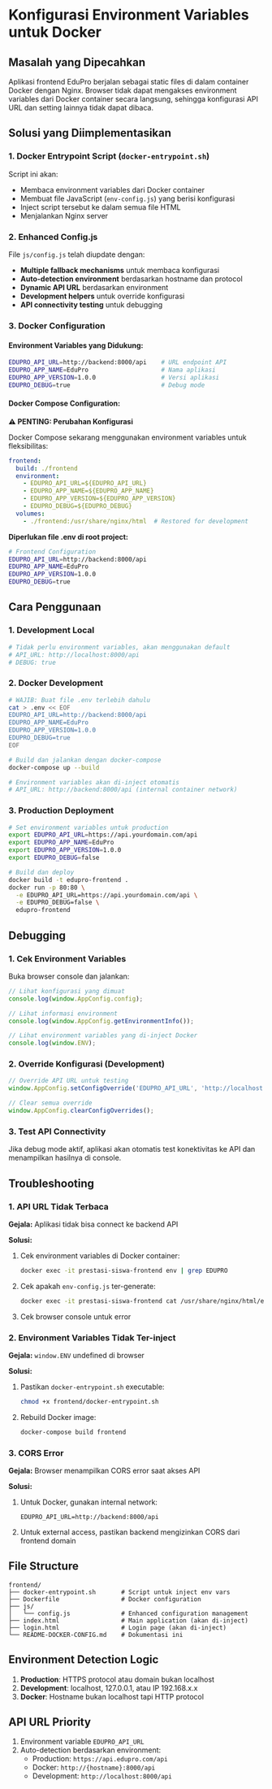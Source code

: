 # Konfigurasi Environment Variables untuk Docker

## Masalah yang Dipecahkan

Aplikasi frontend EduPro berjalan sebagai static files di dalam container Docker dengan Nginx. Browser tidak dapat mengakses environment variables dari Docker container secara langsung, sehingga konfigurasi API URL dan setting lainnya tidak dapat dibaca.

## Solusi yang Diimplementasikan

### 1. Docker Entrypoint Script (`docker-entrypoint.sh`)

Script ini akan:
- Membaca environment variables dari Docker container
- Membuat file JavaScript (`env-config.js`) yang berisi konfigurasi
- Inject script tersebut ke dalam semua file HTML
- Menjalankan Nginx server

### 2. Enhanced Config.js

File `js/config.js` telah diupdate dengan:
- **Multiple fallback mechanisms** untuk membaca konfigurasi
- **Auto-detection environment** berdasarkan hostname dan protocol
- **Dynamic API URL** berdasarkan environment
- **Development helpers** untuk override konfigurasi
- **API connectivity testing** untuk debugging

### 3. Docker Configuration

#### Environment Variables yang Didukung:

```bash
EDUPRO_API_URL=http://backend:8000/api    # URL endpoint API
EDUPRO_APP_NAME=EduPro                    # Nama aplikasi
EDUPRO_APP_VERSION=1.0.0                  # Versi aplikasi
EDUPRO_DEBUG=true                         # Debug mode
```

#### Docker Compose Configuration:

**⚠️ PENTING: Perubahan Konfigurasi**

Docker Compose sekarang menggunakan environment variables untuk fleksibilitas:

```yaml
frontend:
  build: ./frontend
  environment:
    - EDUPRO_API_URL=${EDUPRO_API_URL}
    - EDUPRO_APP_NAME=${EDUPRO_APP_NAME}
    - EDUPRO_APP_VERSION=${EDUPRO_APP_VERSION}
    - EDUPRO_DEBUG=${EDUPRO_DEBUG}
  volumes:
    - ./frontend:/usr/share/nginx/html  # Restored for development
```

**Diperlukan file .env di root project:**

```bash
# Frontend Configuration
EDUPRO_API_URL=http://backend:8000/api
EDUPRO_APP_NAME=EduPro
EDUPRO_APP_VERSION=1.0.0
EDUPRO_DEBUG=true
```

## Cara Penggunaan

### 1. Development Local

```bash
# Tidak perlu environment variables, akan menggunakan default
# API_URL: http://localhost:8000/api
# DEBUG: true
```

### 2. Docker Development

```bash
# WAJIB: Buat file .env terlebih dahulu
cat > .env << EOF
EDUPRO_API_URL=http://backend:8000/api
EDUPRO_APP_NAME=EduPro
EDUPRO_APP_VERSION=1.0.0
EDUPRO_DEBUG=true
EOF

# Build dan jalankan dengan docker-compose
docker-compose up --build

# Environment variables akan di-inject otomatis
# API_URL: http://backend:8000/api (internal container network)
```

### 3. Production Deployment

```bash
# Set environment variables untuk production
export EDUPRO_API_URL=https://api.yourdomain.com/api
export EDUPRO_APP_NAME=EduPro
export EDUPRO_APP_VERSION=1.0.0
export EDUPRO_DEBUG=false

# Build dan deploy
docker build -t edupro-frontend .
docker run -p 80:80 \
  -e EDUPRO_API_URL=https://api.yourdomain.com/api \
  -e EDUPRO_DEBUG=false \
  edupro-frontend
```

## Debugging

### 1. Cek Environment Variables

Buka browser console dan jalankan:

```javascript
// Lihat konfigurasi yang dimuat
console.log(window.AppConfig.config);

// Lihat informasi environment
console.log(window.AppConfig.getEnvironmentInfo());

// Lihat environment variables yang di-inject Docker
console.log(window.ENV);
```

### 2. Override Konfigurasi (Development)

```javascript
// Override API URL untuk testing
window.AppConfig.setConfigOverride('EDUPRO_API_URL', 'http://localhost:3000/api');

// Clear semua override
window.AppConfig.clearConfigOverrides();
```

### 3. Test API Connectivity

Jika debug mode aktif, aplikasi akan otomatis test konektivitas ke API dan menampilkan hasilnya di console.

## Troubleshooting

### 1. API URL Tidak Terbaca

**Gejala:** Aplikasi tidak bisa connect ke backend API

**Solusi:**
1. Cek environment variables di Docker container:
   ```bash
   docker exec -it prestasi-siswa-frontend env | grep EDUPRO
   ```

2. Cek apakah `env-config.js` ter-generate:
   ```bash
   docker exec -it prestasi-siswa-frontend cat /usr/share/nginx/html/env-config.js
   ```

3. Cek browser console untuk error

### 2. Environment Variables Tidak Ter-inject

**Gejala:** `window.ENV` undefined di browser

**Solusi:**
1. Pastikan `docker-entrypoint.sh` executable:
   ```bash
   chmod +x frontend/docker-entrypoint.sh
   ```

2. Rebuild Docker image:
   ```bash
   docker-compose build frontend
   ```

### 3. CORS Error

**Gejala:** Browser menampilkan CORS error saat akses API

**Solusi:**
1. Untuk Docker, gunakan internal network:
   ```
   EDUPRO_API_URL=http://backend:8000/api
   ```

2. Untuk external access, pastikan backend mengizinkan CORS dari frontend domain

## File Structure

```
frontend/
├── docker-entrypoint.sh       # Script untuk inject env vars
├── Dockerfile                 # Docker configuration
├── js/
│   └── config.js              # Enhanced configuration management
├── index.html                 # Main application (akan di-inject)
├── login.html                 # Login page (akan di-inject)
└── README-DOCKER-CONFIG.md    # Dokumentasi ini
```

## Environment Detection Logic

1. **Production**: HTTPS protocol atau domain bukan localhost
2. **Development**: localhost, 127.0.0.1, atau IP 192.168.x.x
3. **Docker**: Hostname bukan localhost tapi HTTP protocol

## API URL Priority

1. Environment variable `EDUPRO_API_URL`
2. Auto-detection berdasarkan environment:
   - Production: `https://api.edupro.com/api`
   - Docker: `http://{hostname}:8000/api`
   - Development: `http://localhost:8000/api` 